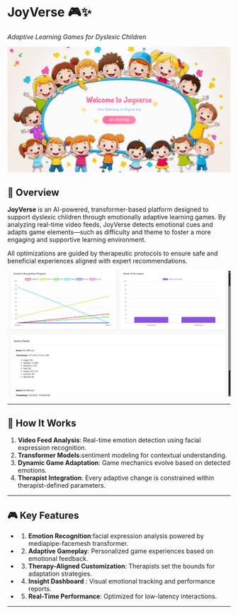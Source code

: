 # JoyVerse 🎮✨  
*Adaptive Learning Games for Dyslexic Children*

![Project Banner](./model/Screenshot%202025-05-26%20182540.png)

## 🌟 Overview

**JoyVerse** is an AI-powered, transformer-based platform designed to support dyslexic children through emotionally adaptive learning games. By analyzing real-time video feeds, JoyVerse detects emotional cues and adapts game elements—such as difficulty and theme to foster a more engaging and supportive learning environment.

All optimizations are guided by therapeutic protocols to ensure safe and beneficial experiences aligned with expert recommendations.

![Therepist page](./model/Screenshot%202025-05-26%20184247.png)

---

## 🧠 How It Works

1. **Video Feed Analysis**: Real-time emotion detection using facial expression recognition.
2. **Transformer Models**:sentiment modeling for contextual understanding.
3. **Dynamic Game Adaptation**: Game mechanics evolve based on detected emotions.
4. **Therapist Integration**: Every adaptive change is constrained within therapist-defined parameters.


---

## 🎮 Key Features

- 1. **Emotion Recognition**:facial expression analysis powered by mediapipe-facemesh transformer.
- 2. **Adaptive Gameplay**: Personalized game experiences based on emotional feedback.
- 3. **Therapy-Aligned Customization**: Therapists set the bounds for adaptation strategies.
- 4. **Insight Dashboard** : Visual emotional tracking and performance reports.
- 5. **Real-Time Performance**: Optimized for low-latency interactions.

---